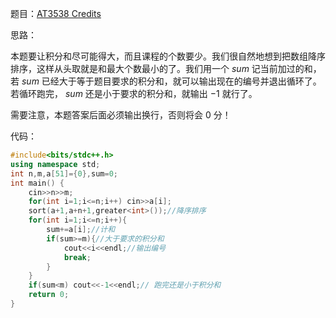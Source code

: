 题目：[AT3538 Credits](https://www.luogu.com.cn/problem/AT3538)

思路：

本题要让积分和尽可能得大，而且课程的个数要少。我们很自然地想到把数组降序排序，这样从头取就是和最大个数最小的了。我们用一个 $sum$ 记当前加过的和，若 $sum$ 已经大于等于题目要求的积分和，就可以输出现在的编号并退出循环了。若循环跑完， $sum$ 还是小于要求的积分和，就输出 $-1$ 就行了。

需要注意，本题答案后面必须输出换行，否则将会 $0$ 分！

代码：

```cpp
#include<bits/stdc++.h>
using namespace std;
int n,m,a[51]={0},sum=0;
int main() {
	cin>>n>>m;
	for(int i=1;i<=n;i++) cin>>a[i];
	sort(a+1,a+n+1,greater<int>());//降序排序
	for(int i=1;i<=n;i++){
		sum+=a[i];//计和
		if(sum>=m){//大于要求的积分和
			cout<<i<<endl;//输出编号
			break;
		}
	}
	if(sum<m) cout<<-1<<endl;// 跑完还是小于积分和
	return 0;
}
```

